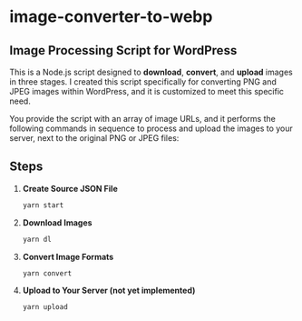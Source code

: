 # image-converter-to-webp

## Image Processing Script for WordPress

This is a Node.js script designed to **download**, **convert**, and **upload** images in three stages. I created this script specifically for converting PNG and JPEG images within WordPress, and it is customized to meet this specific need.

You provide the script with an array of image URLs, and it performs the following commands in sequence to process and upload the images to your server, next to the original PNG or JPEG files:

## Steps

1. **Create Source JSON File**  
   ```bash
   yarn start
2. **Download Images**  
   ```bash
   yarn dl
3. **Convert Image Formats**  
   ```bash
   yarn convert
4. **Upload to Your Server (not yet implemented)**  
   ```bash
   yarn upload
